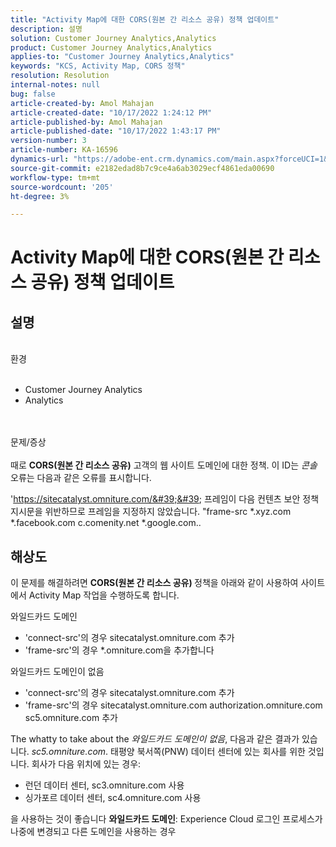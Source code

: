 ```yaml
---
title: "Activity Map에 대한 CORS(원본 간 리소스 공유) 정책 업데이트"
description: 설명
solution: Customer Journey Analytics,Analytics
product: Customer Journey Analytics,Analytics
applies-to: "Customer Journey Analytics,Analytics"
keywords: "KCS, Activity Map, CORS 정책"
resolution: Resolution
internal-notes: null
bug: false
article-created-by: Amol Mahajan
article-created-date: "10/17/2022 1:24:12 PM"
article-published-by: Amol Mahajan
article-published-date: "10/17/2022 1:43:17 PM"
version-number: 3
article-number: KA-16596
dynamics-url: "https://adobe-ent.crm.dynamics.com/main.aspx?forceUCI=1&pagetype=entityrecord&etn=knowledgearticle&id=36ee4cfc-1e4e-ed11-bba2-002248086cae"
source-git-commit: e2182edad8b7c9ce4a6ab3029ecf4861eda00690
workflow-type: tm+mt
source-wordcount: '205'
ht-degree: 3%

---
```


# Activity Map에 대한 CORS(원본 간 리소스 공유) 정책 업데이트

## 설명

<br>환경 <br><br>
- Customer Journey Analytics
- Analytics

<br><br>문제/증상<br><br>
때로 <b>CORS(원본 간 리소스 공유)</b> 고객의 웹 사이트 도메인에 대한 정책. 이 ID는 *콘솔* 오류는 다음과 같은 오류를 표시합니다.

&#39;https://sitecatalyst.omniture.com/&#39;&#39; 프레임이 다음 컨텐츠 보안 정책 지시문을 위반하므로 프레임을 지정하지 않았습니다. &quot;frame-src \*.xyz.com \*.facebook.com c.comenity.net \*.google.com..


## 해상도


이 문제를 해결하려면 <b>CORS(원본 간 리소스 공유) </b>정책을 아래와 같이 사용하여 사이트에서 Activity Map 작업을 수행하도록 합니다.

와일드카드 도메인

- &#39;connect-src&#39;의 경우 sitecatalyst.omniture.com 추가
- &#39;frame-src&#39;의 경우 \*.omniture.com을 추가합니다


와일드카드 도메인이 없음

- &#39;connect-src&#39;의 경우 sitecatalyst.omniture.com 추가
- &#39;frame-src&#39;의 경우 sitecatalyst.omniture.com authorization.omniture.com sc5.omniture.com 추가


The whatty to take about the *와일드카드 도메인이 없음*, 다음과 같은 결과가 있습니다. *sc5.omniture.com*. 태평양 북서쪽(PNW) 데이터 센터에 있는 회사를 위한 것입니다. 회사가 다음 위치에 있는 경우:

- 런던 데이터 센터, sc3.omniture.com 사용
- 싱가포르 데이터 센터, sc4.omniture.com 사용


을 사용하는 것이 좋습니다 <b>와일드카드 도메인</b>: Experience Cloud 로그인 프로세스가 나중에 변경되고 다른 도메인을 사용하는 경우
